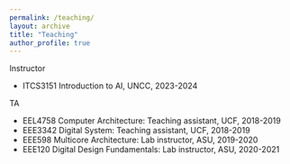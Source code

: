 ```yaml
---
permalink: /teaching/
layout: archive
title: "Teaching"
author_profile: true
---
```

Instructor
* ITCS3151 Introduction to AI, UNCC, 2023-2024

TA
* EEL4758 Computer Architecture: Teaching assistant, UCF, 2018-2019 
* EEE3342 Digital System: Teaching assistant, UCF, 2018-2019 
* EEE598 Multicore Architecture: Lab instructor, ASU, 2019-2020 
* EEE120 Digital Design Fundamentals: Lab instructor, ASU, 2020-2021
